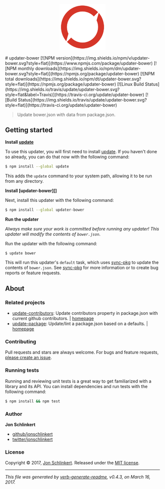 <p align="center">
<a href="https://github.com/update/update">
<img height="150" width="150" src="https://raw.githubusercontent.com/update/update/master/docs/logo.png">
</a>

</p>
# updater-bower [![NPM version](https://img.shields.io/npm/v/updater-bower.svg?style=flat)](https://www.npmjs.com/package/updater-bower) [![NPM monthly downloads](https://img.shields.io/npm/dm/updater-bower.svg?style=flat)](https://npmjs.org/package/updater-bower)  [![NPM total downloads](https://img.shields.io/npm/dt/updater-bower.svg?style=flat)](https://npmjs.org/package/updater-bower) [![Linux Build Status](https://img.shields.io/travis/update/updater-bower.svg?style=flat&label=Travis)](https://travis-ci.org/update/updater-bower)  [![Build Status](https://img.shields.io/travis/update/updater-bower.svg?style=flat)](https://travis-ci.org/update/updater-bower)

> Update bower.json with data from package.json.

## Getting started

**Install [update](https://github.com/update/update)**

To use this updater, you will first need to install [update](https://github.com/update/update). If you haven't done so already, you can do that now with the following command:

```sh
$ npm install --global update
```

This adds the `update` command to your system path, allowing it to be run from any directory.

**Install [updater-bower][]**

Next, install this updater with the following command:

```sh
$ npm install --global updater-bower
```

**Run the updater**

_Always make sure your work is committed before running any updater! This updater will modify the contents of `bower.json`_.

Run the updater with the following command:

```sh
$ update bower
```

This will run this updater's `default` task, which uses [sync-pkg](https://github.com/jonschlinkert/sync-pkg) to update the contents of `bower.json`. See [sync-pkg](https://github.com/jonschlinkert/sync-pkg) for more information or to create bug reports or feature requests.

## About

### Related projects

* [update-contributors](https://www.npmjs.com/package/update-contributors): Update contributors property in package.json with current github contributors. | [homepage](https://github.com/doowb/update-contributors "Update contributors property in package.json with current github contributors.")
* [update-package](https://www.npmjs.com/package/update-package): Update/lint a package.json based on a defaults. | [homepage](https://github.com/jonschlinkert/update-package "Update/lint a package.json based on a defaults.")

### Contributing

Pull requests and stars are always welcome. For bugs and feature requests, [please create an issue](../../issues/new).

### Running tests

Running and reviewing unit tests is a great way to get familiarized with a library and its API. You can install dependencies and run tests with the following command:

```sh
$ npm install && npm test
```

### Author

**Jon Schlinkert**

* [github/jonschlinkert](https://github.com/jonschlinkert)
* [twitter/jonschlinkert](https://twitter.com/jonschlinkert)

### License

Copyright © 2017, [Jon Schlinkert](https://github.com/jonschlinkert).
Released under the [MIT license](LICENSE).

***

_This file was generated by [verb-generate-readme](https://github.com/verbose/verb-generate-readme), v0.4.3, on March 16, 2017._